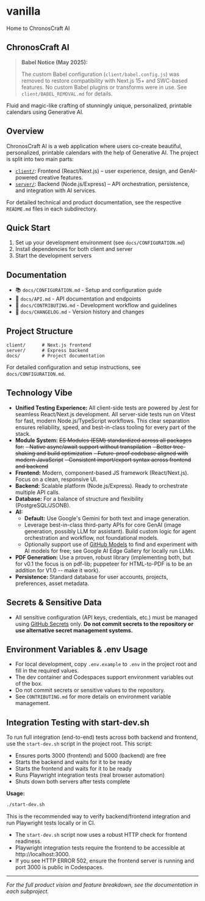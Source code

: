 # vanilla

Home to ChronosCraft AI

## ChronosCraft AI

> **Babel Notice (May 2025):**
>
> The custom Babel configuration (`client/babel.config.js`) was removed to restore compatibility with Next.js 15+ and SWC-based features. No custom Babel plugins or transforms were in use. See `client/BABEL_REMOVAL.md` for details.

Fluid and magic-like crafting of stunningly unique, personalized, printable calendars using Generative AI.

## Overview

ChronosCraft AI is a web application where users co-create beautiful, personalized, printable calendars with the help of Generative AI. The project is split into two main parts:

- [`client/`](./client): Frontend (React/Next.js) – user experience, design, and GenAI-powered creative features.
- [`server/`](./server): Backend (Node.js/Express) – API orchestration, persistence, and integration with AI services.

For detailed technical and product documentation, see the respective `README.md` files in each subdirectory.

## Quick Start

1. Set up your development environment (see `docs/CONFIGURATION.md`)
2. Install dependencies for both client and server
3. Start the development servers

## Documentation

- 📚 `docs/CONFIGURATION.md` - Setup and configuration guide
- 🔧 `docs/API.md` - API documentation and endpoints
- 👥 `docs/CONTRIBUTING.md` - Development workflow and guidelines
- 📝 `docs/CHANGELOG.md` - Version history and changes

## Project Structure

```
client/      # Next.js frontend
server/      # Express backend
docs/        # Project documentation
```

For detailed configuration and setup instructions, see `docs/CONFIGURATION.md`.

## Technology Vibe

- **Unified Testing Experience:**
  All client-side tests are powered by Jest for seamless React/Next.js development. All server-side tests run on Vitest for fast, modern Node.js/TypeScript workflows. This clear separation ensures reliability, speed, and best-in-class tooling for every part of the stack.
- **Module System:** ~~ES Modules (ESM) standardized across all packages for:~~
    ~~- Native async/await support without transpilation~~
    ~~- Better tree-shaking and build optimization~~
    ~~- Future-proof codebase aligned with modern JavaScript~~
    ~~- Consistent import/export syntax across frontend and backend~~
- **Frontend:** Modern, component-based JS framework (React/Next.js). Focus on a clean, responsive UI.
- **Backend:** Scalable platform (Node.js/Express). Ready to orchestrate multiple API calls.
- **Database:** For a balance of structure and flexibility (PostgreSQL/JSONB).
- **AI:**
  - **Default:** Use Google's Gemini for both text and image generation.
  - Leverage best-in-class third-party APIs for core GenAI (image generation, possibly LLM for assistant). Build custom logic for agent orchestration and workflow, not foundational models.
  - Optionally support use of [GitHub Models](https://github.com/features/models) to find and experiment with AI models for free; see Google AI Edge Gallery for locally run LLMs.
- **PDF Generation:** Use a proven, robust library (implementing both, but for v0.1 the focus is on pdf-lib; puppeteer for HTML-to-PDF is to be an addition for V1.0 -- make it work).
- **Persistence:** Standard database for user accounts, projects, preferences, asset metadata.

## Secrets & Sensitive Data

- All sensitive configuration (API keys, credentials, etc.) must be managed using [GitHub Secrets](https://docs.github.com/en/actions/security-guides/encrypted-secrets) only. **Do not commit secrets to the repository or use alternative secret management systems.**

## Environment Variables & .env Usage

- For local development, copy `.env.example` to `.env` in the project root and fill in the required values.
- The dev container and Codespaces support environment variables out of the box.
- Do not commit secrets or sensitive values to the repository.
- See `CONTRIBUTING.md` for more details on environment variable management.

## Integration Testing with start-dev.sh

To run full integration (end-to-end) tests across both backend and frontend, use the `start-dev.sh` script in the project root. This script:

- Ensures ports 3000 (frontend) and 5000 (backend) are free
- Starts the backend and waits for it to be ready
- Starts the frontend and waits for it to be ready
- Runs Playwright integration tests (real browser automation)
- Shuts down both servers after tests complete

**Usage:**

```zsh
./start-dev.sh
```

This is the recommended way to verify backend/frontend integration and run Playwright tests locally or in CI.

- The `start-dev.sh` script now uses a robust HTTP check for frontend readiness.
- Playwright integration tests require the frontend to be accessible at http://localhost:3000.
- If you see HTTP ERROR 502, ensure the frontend server is running and port 3000 is public in Codespaces.

---

_For the full product vision and feature breakdown, see the documentation in each subproject._
